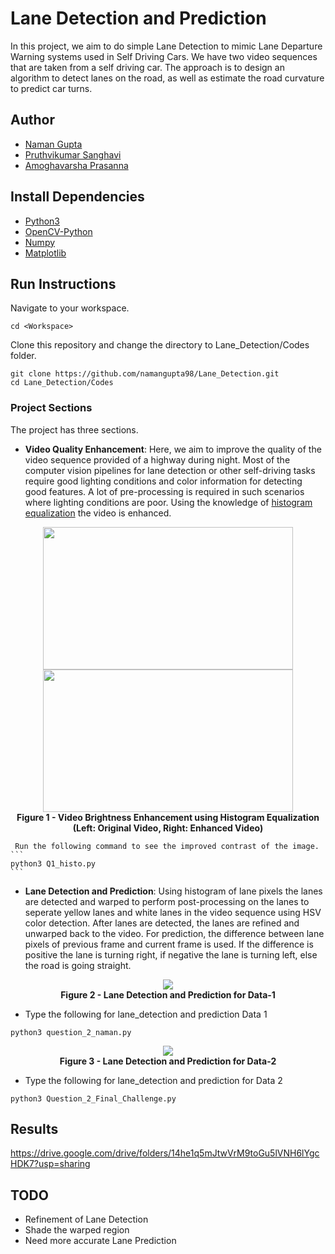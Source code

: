 # Lane Detection and Prediction
In this project, we aim to do simple Lane Detection to mimic Lane Departure Warning systems used in Self Driving Cars. We have two video sequences that are taken from a self driving car. The approach is to design an algorithm to detect lanes on the road, as well as estimate the road curvature to predict car turns.

## Author
- [Naman Gupta](https://github.com/namangupta98/)
- [Pruthvikumar Sanghavi](https://github.com/Pruthvi-Sanghavi/)
- [Amoghavarsha Prasanna](https://github.com/AmoghavarshaP)

## Install Dependencies

- [Python3](https://docs.python-guide.org/starting/install3/linux/)
- [OpenCV-Python](https://docs.opencv.org/master/d7/d9f/tutorial_linux_install.html)
- [Numpy](https://docs.scipy.org/doc/numpy/user/install.html)
- [Matplotlib](https://matplotlib.org/users/installing.html)

## Run Instructions
Navigate to your workspace.
```
cd <Workspace>
```
Clone this repository and change the directory to Lane_Detection/Codes folder.
```
git clone https://github.com/namangupta98/Lane_Detection.git
cd Lane_Detection/Codes
```
### Project Sections
The project has three sections.
- **Video Quality Enhancement**: Here, we aim to improve the quality of the video sequence provided of a highway during night. Most of the computer vision pipelines for lane detection or other self-driving tasks require good lighting conditions and color information for detecting good features. A lot of pre-processing is required in such scenarios where lighting conditions are poor. Using the knowledge of [histogram equalization](https://opencv-python-tutroals.readthedocs.io/en/latest/py_tutorials/py_imgproc/py_histograms/py_histogram_equalization/py_histogram_equalization.html) the video is enhanced.

<p align="center">
  <img width="400" height="228" src="https://github.com/namangupta98/Lane_Detection/blob/master/Reference%20Images/Q1-input.gif">
  <img width="400" height="228" src="https://github.com/namangupta98/Lane_Detection/blob/master/Reference%20Images/Q1-output.gif">
  <br><b>Figure 1 - Video Brightness Enhancement using Histogram Equalization (Left: Original Video, Right: Enhanced Video)</b><br>
</p>

     Run the following command to see the improved contrast of the image.
    ```
    python3 Q1_histo.py 
    ```
 - **Lane Detection and Prediction**: Using histogram of lane pixels the lanes are detected and warped to perform post-processing on the lanes to seperate yellow lanes and white lanes in the video sequence using HSV color detection. After lanes are detected, the lanes are refined and unwarped back to the video. For prediction, the difference between lane pixels of previous frame and current frame is used. If the difference is positive the lane is turning right, if negative the lane is turning left, else the road is going straight.
 
 <p align="center">
  <img src="https://github.com/namangupta98/Lane_Detection/blob/master/Reference%20Images/Q2-Data-1.gif">
  <br><b>Figure 2 - Lane Detection and Prediction for Data-1</b><br>
</p>  
    
- Type the following for lane_detection and prediction Data 1
```
python3 question_2_naman.py
```
<p align="center">
  <img src="https://github.com/namangupta98/Lane_Detection/blob/master/Reference%20Images/Q2-Data-2.gif">
  <br><b>Figure 3 - Lane Detection and Prediction for Data-2</b><br>
</p>

- Type the following for lane_detection and prediction for Data 2
```
python3 Question_2_Final_Challenge.py
```

## Results

https://drive.google.com/drive/folders/14he1q5mJtwVrM9toGu5lVNH6lYgcHDK7?usp=sharing

## TODO

- Refinement of Lane Detection
- Shade the warped region
- Need more accurate Lane Prediction
